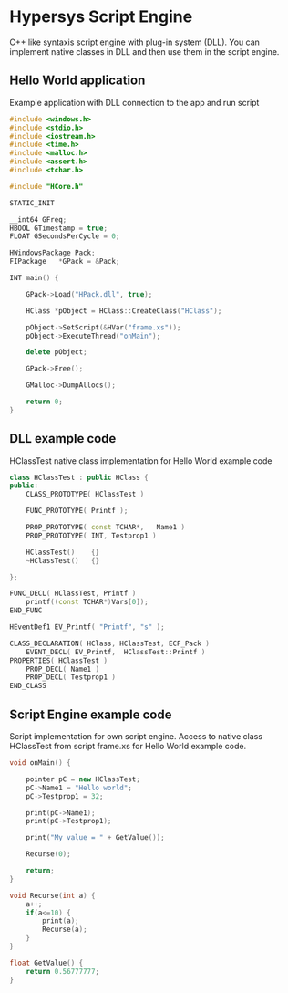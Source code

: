 # Hypersys Script Engine

C++ like syntaxis script engine with plug-in system (DLL). You can implement native classes in DLL and then use them in the script engine.


## Hello World application

Example application with DLL connection to the app and run script

```C++
#include <windows.h>
#include <stdio.h>
#include <iostream.h>
#include <time.h>
#include <malloc.h>
#include <assert.h>
#include <tchar.h>

#include "HCore.h"

STATIC_INIT

__int64 GFreq;
HBOOL GTimestamp = true;
FLOAT GSecondsPerCycle = 0;

HWindowsPackage Pack;
FIPackage	*GPack = &Pack;

INT main() {

	GPack->Load("HPack.dll", true);

	HClass *pObject = HClass::CreateClass("HClass");

	pObject->SetScript(&HVar("frame.xs"));
	pObject->ExecuteThread("onMain");

	delete pObject;

	GPack->Free();

	GMalloc->DumpAllocs();

	return 0;
}
```

## DLL example code

HClassTest native class implementation for Hello World example code

```C++
class HClassTest : public HClass {
public:
	CLASS_PROTOTYPE( HClassTest )

	FUNC_PROTOTYPE( Printf );

	PROP_PROTOTYPE( const TCHAR*,	Name1 )
	PROP_PROTOTYPE( INT, Testprop1 )

	HClassTest()	{}
	~HClassTest()	{}

};

FUNC_DECL( HClassTest, Printf )
	printf((const TCHAR*)Vars[0]);
END_FUNC

HEventDef1 EV_Printf( "Printf", "s" );

CLASS_DECLARATION( HClass, HClassTest, ECF_Pack )
	EVENT_DECL( EV_Printf,	HClassTest::Printf )
PROPERTIES( HClassTest )
	PROP_DECL( Name1 )
	PROP_DECL( Testprop1 )
END_CLASS
```

## Script Engine example code

Script implementation for own script engine. Access to native class HClassTest from script frame.xs for Hello World example code.

```C++
void onMain() {

	pointer pC = new HClassTest;
	pC->Name1 = "Hello world";
	pC->Testprop1 = 32;

	print(pC->Name1);
	print(pC->Testprop1);

	print("My value = " + GetValue());

	Recurse(0);

	return;
}

void Recurse(int a) {
	a++;
	if(a<=10) {
		print(a);
		Recurse(a);
	}
}

float GetValue() {
	return 0.56777777;
}
```
